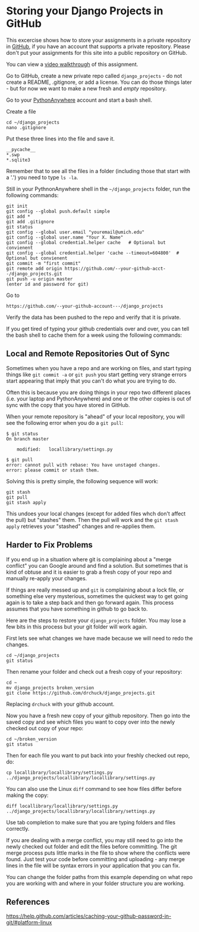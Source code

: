 Storing your Django Projects in GitHub
======================================

This excercise shows how to store your assignments in a private repository in 
<a href="https://www.github.com" target="_blank">GitHub</a>, 
if you have an account that supports a private repository.  Please don't put your
assignments for this site into a public repository on GitHub.

You can view a
<a href="https://www.youtube.com/watch?v=9FJwue2Eqao&list=PLlRFEj9H3Oj5e-EH0t3kXrcdygrL9-u-Z&index=2" target="_blank">video walkthrough</a> of this assignment.

Go to GitHub, create a new private repo called `django_projects` - do not create
a README, .gitignore, or add a license.  You can do those things later - but for now
we want to make a new fresh and *empty* repository.

Go to your 
<a href="https://www.pythonanywhere.com" target="_blank">PythonAnywhere</a> 
account and start a bash shell.

Create a file

    cd ~/django_projects
    nano .gitignore

Put these three lines into the file and save it.

    __pycache__
    *.swp
    *.sqlite3

Remember that to see all the files in a folder (including those that start with a '.')
you need to type `ls -la`.

Still in your PythnonAnywhere shell in the `~/django_projects` folder, run
the following commands:

    git init
    git config --global push.default simple
    git add *
    git add .gitignore
    git status
    git config --global user.email "youremail@umich.edu"
    git config --global user.name "Your X. Name"
    git config --global credential.helper cache   # Optional but convienent
    git config --global credential.helper 'cache --timeout=604800'  # Optional but convienent
    git commit -m "first commit" 
    git remote add origin https://github.com/--your-github-acct--/django_projects.git
    git push -u origin master
    (enter id and password for git)

Go to 

    https://github.com/--your-github-account---/django_projects

Verify the data has been pushed to the repo and verify that it is private.

If you get tired of typing your github credentials over and over, you can tell
the bash shell to cache them for a week using the following commands:

Local and Remote Repositories Out of Sync
-----------------------------------------

Sometimes when you have a repo and are working on files, and start typing
things like `git commit -a` or `git push` you start getting very strange
errors start appearing that imply that you can't do what you are trying to
do.

Often this is because you are doing things in your repo two different
places (i.e. your laptop and PythonAnywhere) and one or the other copies is
out of sync with the copy that you have stored in GitHub.

When your remote repository is "ahead" of your local repository, you 
will see the following error when you do a `git pull`:

    $ git status
    On branch master

    	modified:   locallibrary/settings.py

    $ git pull
    error: cannot pull with rebase: You have unstaged changes.
    error: please commit or stash them.

Solving this is pretty simple, the following sequence will work:

    git stash
    git pull
    git stash apply

This undoes your local changes (except for added files whch don't 
affect the pull) but "stashes" them. 
Then the pull will work and the `git stash apply` retrieves your "stashed" 
changes and re-applies them.  

Harder to Fix Problems
----------------------

If you end up in a situation where git is complaining about a "merge conflict"
you can Google around and find a solution.  But sometimes that is 
kind of obtuse and it is easier to grab a fresh copy of your repo 
and manually re-apply your changes.

If things are really messed up and `git` is complaining about a lock file,
or something else very mysterious, sometimes the quickest 
way to get going again is to take a step back
and then go forward again.  This process assumes that you have something in 
github to go back to.  

Here are the steps to restore your `django_projects` folder.  You may 
lose a few bits in this process but your git folder will work again.

First lets see what changes we have made because we will need to redo
the changes.

    cd ~/django_projects
    git status

Then rename your folder and check out a fresh copy of your repository:

    cd ~
    mv django_projects broken_version
    git clone https://github.com/drchuck/django_projects.git

Replacing `drchuck` with your github account.

Now you have a fresh new copy of your github repository.  Then go into
the saved copy and see which files you want to copy over into the newly
checked out copy of your repo:

    cd ~/broken_version
    git status

Then for each file you want to put back into your freshly checked out repo, do:

    cp locallibrary/locallibrary/settings.py ../django_projects/locallibrary/locallibrary/settings.py

You can also use the Linux `diff` command to see how files differ before making
the copy:

    diff locallibrary/locallibrary/settings.py ../django_projects/locallibrary/locallibrary/settings.py

Use tab completion to make sure that you are typing folders and files 
correctly.

If you are dealing with a merge conflict, you may still need to go into the
newly checked out folder and edit the files before committing.  The git
merge process puts little marks in the file to show where the conflicts
were found.  Just test your code before committing and uploading - any merge
lines in the file will be syntax errors in your application that you can
fix.

You can change the folder paths from this example depending on 
what repo you are working with and where in your folder structure 
you are working.

References
----------

https://help.github.com/articles/caching-your-github-password-in-git/#platform-linux


